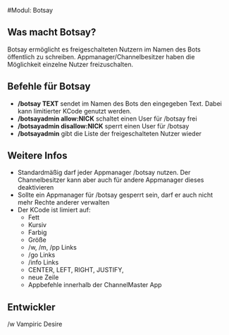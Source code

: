 #Modul: Botsay

## Was macht Botsay?
Botsay ermöglicht es freigeschalteten Nutzern im Namen des Bots öffentlich zu schreiben. Appmanager/Channelbesitzer haben die Möglichkeit einzelne Nutzer freizuschalten.

## Befehle für Botsay
* **/botsay TEXT** sendet im Namen des Bots den eingegeben Text. Dabei kann limitierter KCode genutzt werden.
* **/botsayadmin allow:NICK** schaltet einen User für /botsay frei
* **/botsayadmin disallow:NICK** sperrt einen User für /botsay
* **/botsayadmin** gibt die Liste der freigeschalteten Nutzer wieder

## Weitere Infos
* Standardmäßig darf jeder Appmanager /botsay nutzen. Der Channelbesitzer kann aber auch für andere Appmanager dieses deaktivieren
* Sollte ein Appmanager für /botsay gesperrt sein, darf er auch nicht mehr Rechte anderer verwalten
* Der KCode ist limiert auf:
    * Fett
    * Kursiv
    * Farbig
    * Größe
    * /w, /m, /pp Links
    * /go Links
    * /info Links
    * CENTER, LEFT, RIGHT, JUSTIFY,
    * neue Zeile
    * Appbefehle innerhalb der ChannelMaster App
    
## Entwickler
/w Vampiric Desire